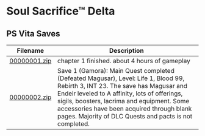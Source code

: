 # Soul Sacrifice™ Delta

## PS Vita Saves

| Filename | Description |
|----------|-------------|
| [00000001.zip](00000001.zip) | chapter 1 finished. about 4 hours of gameplay  |
| [00000002.zip](00000002.zip) | Save 1 (Gamora): Main Quest completed (Defeated Magusar), Level: Life 1, Blood 99, Rebirth 3, INT 23. The save has Magusar and Endeir leveled to A affinity, lots of offerings, sigils, boosters, lacrima and equipment. Some accessories have been acquired through blank pages. Majority of DLC Quests and pacts is not completed.  |
